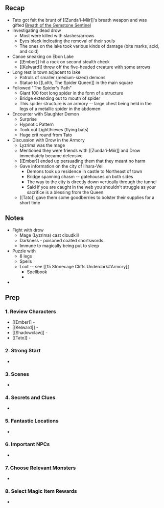 
## Recap

* Tato got felt the brunt of [[Zunda'i-Miir]]'s breath weapon and was gifted [Breath of the Gemstone Sentinel](https://www.dndbeyond.com/feats/1658027-breath-of-the-gemstone-sentinel)
* Investigating dead drow
	* Most were killed with slashes/arrows
	* Eyes black indicating the removal of their souls
	* The ones on the lake took various kinds of damage (bite marks, acid, and cold)
* Canoe sneaking on Ebon Lake
	* [[Ember]] hit a rock on second stealth check
	* [[Kelward]] threw off the five-headed creature with some arrows
* Long rest in town adjacent to lake
	* Patrols of smaller (medium-sized) demons
	* Statue to [[Lolth, The Spider Queen]] in the main square
* Followed "The Spider's Path"
	* Giant 100 foot long spider in the form of a structure
	* Bridge extending out to mouth of spider
	* This spider structure is an armory -- large chest being held in the legs of a metallic spider in the abdomen
* Encounter with Slaughter Demon
	* Surprise
	* Hypnotic Pattern
	* Took out Lightthieves (flying bats)
	* Huge crit round from Tato
* Discussion with Drow in the Armory
	* Lyzrima was the mage
	* Mentioned they were friends with [[Zunda'i-Miir]] and Drow immediately became defensive
	* [[Ember]] ended up persuading them that they meant no harm
	* Gave information on the city of Ilhara-Vel
		* Demons took up residence in castle to Northeast of town
		* Bridge spanning chasm -- gatehouses on both sides
		* The way to the city is directly down vertically through the tunnel
		* Said if you are caught in the web you shouldn't struggle as your sacrifice is a blessing from the Queen
	* [[Tato]] gave them some goodberries to bolster their supplies for a short time
## Notes

* Fight with drow
	* Mage (Lyzrima) cast cloudkill
	* Darkness - poisoned coated shortswords
	* Immune to magically being put to sleep
* Puzzle with 
	* 8 legs
	* Spells
	* Loot -- see [[15 Stonecage Cliffs Underdark#Armory]]
		* Spellbook
		* 
* 
## Prep
### 1. Review Characters

* [[Ember]] - 
* [[Kelward]] -
* [[Shadowclaw]] - 
* [[Tato]] - 

### 2. Strong Start

* 

### 3. Scenes

* 

### 4. Secrets and Clues

* 

### 5. Fantastic Locations

* 

### 6. Important NPCs

* 

### 7. Choose Relevant Monsters

* 

### 8. Select Magic Item Rewards

* 
